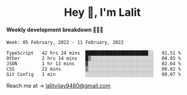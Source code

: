 <h1 align="center">Hey 👋, I'm Lalit</h1>

#### Weekly development breakdown 👨🏻‍💻
<!--START_SECTION:waka-->
```text
Week: 05 February, 2022 - 11 February, 2022

TypeScript   42 hrs 24 mins  ███████████████████████░░   91.51 % 
Other        2 hrs 14 mins   █▒░░░░░░░░░░░░░░░░░░░░░░░   04.85 % 
JSON         1 hr 13 mins    ▓░░░░░░░░░░░░░░░░░░░░░░░░   02.64 % 
CSS          22 mins         ▒░░░░░░░░░░░░░░░░░░░░░░░░   00.82 % 
Git Config   1 min           ░░░░░░░░░░░░░░░░░░░░░░░░░   00.07 % 
```
<!--END_SECTION:waka-->

Reach me at → lalitvijay9480@gmail.com
